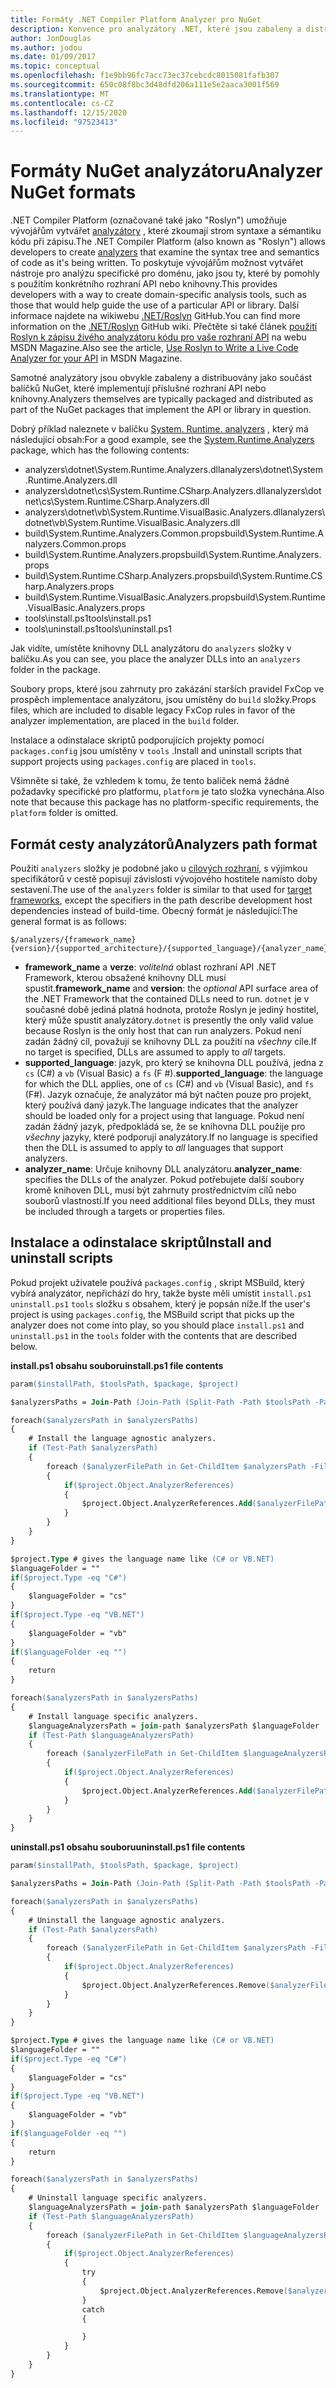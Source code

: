 ```yaml
---
title: Formáty .NET Compiler Platform Analyzer pro NuGet
description: Konvence pro analyzátory .NET, které jsou zabaleny a distribuovány pomocí balíčků NuGet, které implementují rozhraní API nebo knihovny.
author: JonDouglas
ms.author: jodou
ms.date: 01/09/2017
ms.topic: conceptual
ms.openlocfilehash: f1e9bb96fc7acc73ec37cebcdc8015081fafb307
ms.sourcegitcommit: 650c08f8bc3d48dfd206a111e5e2aaca3001f569
ms.translationtype: MT
ms.contentlocale: cs-CZ
ms.lasthandoff: 12/15/2020
ms.locfileid: "97523413"
---
```

# <a name="analyzer-nuget-formats"></a><span data-ttu-id="7d935-103">Formáty NuGet analyzátoru</span><span class="sxs-lookup"><span data-stu-id="7d935-103">Analyzer NuGet formats</span></span>

<span data-ttu-id="7d935-104">.NET Compiler Platform (označované také jako "Roslyn") umožňuje vývojářům vytvářet [analyzátory](https://github.com/dotnet/roslyn/blob/master/docs/wiki/How-To-Write-a-C%23-Analyzer-and-Code-Fix.md) , které zkoumají strom syntaxe a sémantiku kódu při zápisu.</span><span class="sxs-lookup"><span data-stu-id="7d935-104">The .NET Compiler Platform (also known as "Roslyn") allows developers to create [analyzers](https://github.com/dotnet/roslyn/blob/master/docs/wiki/How-To-Write-a-C%23-Analyzer-and-Code-Fix.md) that examine the syntax tree and semantics of code as it's being written.</span></span> <span data-ttu-id="7d935-105">To poskytuje vývojářům možnost vytvářet nástroje pro analýzu specifické pro doménu, jako jsou ty, které by pomohly s použitím konkrétního rozhraní API nebo knihovny.</span><span class="sxs-lookup"><span data-stu-id="7d935-105">This provides developers with a way to create domain-specific analysis tools, such as those that would help guide the use of a particular API or library.</span></span> <span data-ttu-id="7d935-106">Další informace najdete na wikiwebu [.NET/Roslyn](https://github.com/dotnet/roslyn/wiki) GitHub.</span><span class="sxs-lookup"><span data-stu-id="7d935-106">You can find more information on the [.NET/Roslyn](https://github.com/dotnet/roslyn/wiki) GitHub wiki.</span></span> <span data-ttu-id="7d935-107">Přečtěte si také článek [použití Roslyn k zápisu živého analyzátoru kódu pro vaše rozhraní API](/archive/msdn-magazine/2014/special-issue/csharp-and-visual-basic-use-roslyn-to-write-a-live-code-analyzer-for-your-api) na webu MSDN Magazine.</span><span class="sxs-lookup"><span data-stu-id="7d935-107">Also see the article, [Use Roslyn to Write a Live Code Analyzer for your API](/archive/msdn-magazine/2014/special-issue/csharp-and-visual-basic-use-roslyn-to-write-a-live-code-analyzer-for-your-api) in MSDN Magazine.</span></span>

<span data-ttu-id="7d935-108">Samotné analyzátory jsou obvykle zabaleny a distribuovány jako součást balíčků NuGet, které implementují příslušné rozhraní API nebo knihovny.</span><span class="sxs-lookup"><span data-stu-id="7d935-108">Analyzers themselves are typically packaged and distributed as part of the NuGet packages that implement the API or library in question.</span></span>

<span data-ttu-id="7d935-109">Dobrý příklad naleznete v balíčku [System. Runtime. analyzers](https://www.nuget.org/packages/System.Runtime.Analyzers) , který má následující obsah:</span><span class="sxs-lookup"><span data-stu-id="7d935-109">For a good example, see the [System.Runtime.Analyzers](https://www.nuget.org/packages/System.Runtime.Analyzers) package, which has the following contents:</span></span>

- <span data-ttu-id="7d935-110">analyzers\dotnet\System.Runtime.Analyzers.dll</span><span class="sxs-lookup"><span data-stu-id="7d935-110">analyzers\dotnet\System.Runtime.Analyzers.dll</span></span>
- <span data-ttu-id="7d935-111">analyzers\dotnet\cs\System.Runtime.CSharp.Analyzers.dll</span><span class="sxs-lookup"><span data-stu-id="7d935-111">analyzers\dotnet\cs\System.Runtime.CSharp.Analyzers.dll</span></span>
- <span data-ttu-id="7d935-112">analyzers\dotnet\vb\System.Runtime.VisualBasic.Analyzers.dll</span><span class="sxs-lookup"><span data-stu-id="7d935-112">analyzers\dotnet\vb\System.Runtime.VisualBasic.Analyzers.dll</span></span>
- <span data-ttu-id="7d935-113">build\System.Runtime.Analyzers.Common.props</span><span class="sxs-lookup"><span data-stu-id="7d935-113">build\System.Runtime.Analyzers.Common.props</span></span>
- <span data-ttu-id="7d935-114">build\System.Runtime.Analyzers.props</span><span class="sxs-lookup"><span data-stu-id="7d935-114">build\System.Runtime.Analyzers.props</span></span>
- <span data-ttu-id="7d935-115">build\System.Runtime.CSharp.Analyzers.props</span><span class="sxs-lookup"><span data-stu-id="7d935-115">build\System.Runtime.CSharp.Analyzers.props</span></span>
- <span data-ttu-id="7d935-116">build\System.Runtime.VisualBasic.Analyzers.props</span><span class="sxs-lookup"><span data-stu-id="7d935-116">build\System.Runtime.VisualBasic.Analyzers.props</span></span>
- <span data-ttu-id="7d935-117">tools\install.ps1</span><span class="sxs-lookup"><span data-stu-id="7d935-117">tools\install.ps1</span></span>
- <span data-ttu-id="7d935-118">tools\uninstall.ps1</span><span class="sxs-lookup"><span data-stu-id="7d935-118">tools\uninstall.ps1</span></span>

<span data-ttu-id="7d935-119">Jak vidíte, umístěte knihovny DLL analyzátoru do `analyzers` složky v balíčku.</span><span class="sxs-lookup"><span data-stu-id="7d935-119">As you can see, you place the analyzer DLLs into an `analyzers` folder in the package.</span></span>

<span data-ttu-id="7d935-120">Soubory props, které jsou zahrnuty pro zakázání starších pravidel FxCop ve prospěch implementace analyzátoru, jsou umístěny do `build` složky.</span><span class="sxs-lookup"><span data-stu-id="7d935-120">Props files, which are included to disable legacy FxCop rules in favor of the analyzer implementation, are placed in the `build` folder.</span></span>

<span data-ttu-id="7d935-121">Instalace a odinstalace skriptů podporujících projekty pomocí `packages.config` jsou umístěny v `tools` .</span><span class="sxs-lookup"><span data-stu-id="7d935-121">Install and uninstall scripts that support projects using `packages.config` are placed in `tools`.</span></span>

<span data-ttu-id="7d935-122">Všimněte si také, že vzhledem k tomu, že tento balíček nemá žádné požadavky specifické pro platformu, `platform` je tato složka vynechána.</span><span class="sxs-lookup"><span data-stu-id="7d935-122">Also note that because this package has no platform-specific requirements, the `platform` folder is omitted.</span></span>


## <a name="analyzers-path-format"></a><span data-ttu-id="7d935-123">Formát cesty analyzátorů</span><span class="sxs-lookup"><span data-stu-id="7d935-123">Analyzers path format</span></span>

<span data-ttu-id="7d935-124">Použití `analyzers` složky je podobné jako u [cílových rozhraní](../create-packages/supporting-multiple-target-frameworks.md), s výjimkou specifikátorů v cestě popisují závislosti vývojového hostitele namísto doby sestavení.</span><span class="sxs-lookup"><span data-stu-id="7d935-124">The use of the `analyzers` folder is similar to that used for [target frameworks](../create-packages/supporting-multiple-target-frameworks.md), except the specifiers in the path describe development host dependencies instead of build-time.</span></span> <span data-ttu-id="7d935-125">Obecný formát je následující:</span><span class="sxs-lookup"><span data-stu-id="7d935-125">The general format is as follows:</span></span>

    $/analyzers/{framework_name}{version}/{supported_architecture}/{supported_language}/{analyzer_name}.dll

- <span data-ttu-id="7d935-126">**framework_name** a **verze**: *volitelná* oblast rozhraní API .NET Framework, kterou obsažené knihovny DLL musí spustit.</span><span class="sxs-lookup"><span data-stu-id="7d935-126">**framework_name** and **version**: the *optional* API surface area of the .NET Framework that the contained DLLs need to run.</span></span> <span data-ttu-id="7d935-127">`dotnet` je v současné době jediná platná hodnota, protože Roslyn je jediný hostitel, který může spustit analyzátory.</span><span class="sxs-lookup"><span data-stu-id="7d935-127">`dotnet` is presently the only valid value because Roslyn is the only host that can run analyzers.</span></span> <span data-ttu-id="7d935-128">Pokud není zadán žádný cíl, považují se knihovny DLL za použití na *všechny* cíle.</span><span class="sxs-lookup"><span data-stu-id="7d935-128">If no target is specified, DLLs are assumed to apply to *all* targets.</span></span>
- <span data-ttu-id="7d935-129">**supported_language**: jazyk, pro který se knihovna DLL používá, jedna z `cs` (C#) a `vb` (Visual Basic) a `fs` (F #).</span><span class="sxs-lookup"><span data-stu-id="7d935-129">**supported_language**: the language for which the DLL applies, one of `cs` (C#) and `vb` (Visual Basic), and `fs` (F#).</span></span> <span data-ttu-id="7d935-130">Jazyk označuje, že analyzátor má být načten pouze pro projekt, který používá daný jazyk.</span><span class="sxs-lookup"><span data-stu-id="7d935-130">The language indicates that the analyzer should be loaded only for a project using that language.</span></span> <span data-ttu-id="7d935-131">Pokud není zadán žádný jazyk, předpokládá se, že se knihovna DLL použije pro *všechny* jazyky, které podporují analyzátory.</span><span class="sxs-lookup"><span data-stu-id="7d935-131">If no language is specified then the DLL is assumed to apply to *all* languages that support analyzers.</span></span>
- <span data-ttu-id="7d935-132">**analyzer_name**: Určuje knihovny DLL analyzátoru.</span><span class="sxs-lookup"><span data-stu-id="7d935-132">**analyzer_name**: specifies the DLLs of the analyzer.</span></span> <span data-ttu-id="7d935-133">Pokud potřebujete další soubory kromě knihoven DLL, musí být zahrnuty prostřednictvím cílů nebo souborů vlastností.</span><span class="sxs-lookup"><span data-stu-id="7d935-133">If you need additional files beyond DLLs, they must be included through a targets or properties files.</span></span>


## <a name="install-and-uninstall-scripts"></a><span data-ttu-id="7d935-134">Instalace a odinstalace skriptů</span><span class="sxs-lookup"><span data-stu-id="7d935-134">Install and uninstall scripts</span></span>

<span data-ttu-id="7d935-135">Pokud projekt uživatele používá `packages.config` , skript MSBuild, který vybírá analyzátor, nepřichází do hry, takže byste měli umístit `install.ps1` `uninstall.ps1` `tools` složku s obsahem, který je popsán níže.</span><span class="sxs-lookup"><span data-stu-id="7d935-135">If the user's project is using `packages.config`, the MSBuild script that picks up the analyzer does not come into play, so you should place `install.ps1` and `uninstall.ps1` in the `tools` folder with the contents that are described below.</span></span>

<span data-ttu-id="7d935-136">**install.ps1 obsahu souboru**</span><span class="sxs-lookup"><span data-stu-id="7d935-136">**install.ps1 file contents**</span></span>

```ps
param($installPath, $toolsPath, $package, $project)

$analyzersPaths = Join-Path (Join-Path (Split-Path -Path $toolsPath -Parent) "analyzers" ) * -Resolve

foreach($analyzersPath in $analyzersPaths)
{
    # Install the language agnostic analyzers.
    if (Test-Path $analyzersPath)
    {
        foreach ($analyzerFilePath in Get-ChildItem $analyzersPath -Filter *.dll)
        {
            if($project.Object.AnalyzerReferences)
            {
                $project.Object.AnalyzerReferences.Add($analyzerFilePath.FullName)
            }
        }
    }
}

$project.Type # gives the language name like (C# or VB.NET)
$languageFolder = ""
if($project.Type -eq "C#")
{
    $languageFolder = "cs"
}
if($project.Type -eq "VB.NET")
{
    $languageFolder = "vb"
}
if($languageFolder -eq "")
{
    return
}

foreach($analyzersPath in $analyzersPaths)
{
    # Install language specific analyzers.
    $languageAnalyzersPath = join-path $analyzersPath $languageFolder
    if (Test-Path $languageAnalyzersPath)
    {
        foreach ($analyzerFilePath in Get-ChildItem $languageAnalyzersPath -Filter *.dll)
        {
            if($project.Object.AnalyzerReferences)
            {
                $project.Object.AnalyzerReferences.Add($analyzerFilePath.FullName)
            }
        }
    }
}
```


<span data-ttu-id="7d935-137">**uninstall.ps1 obsahu souboru**</span><span class="sxs-lookup"><span data-stu-id="7d935-137">**uninstall.ps1 file contents**</span></span>

```ps
param($installPath, $toolsPath, $package, $project)

$analyzersPaths = Join-Path (Join-Path (Split-Path -Path $toolsPath -Parent) "analyzers" ) * -Resolve

foreach($analyzersPath in $analyzersPaths)
{
    # Uninstall the language agnostic analyzers.
    if (Test-Path $analyzersPath)
    {
        foreach ($analyzerFilePath in Get-ChildItem $analyzersPath -Filter *.dll)
        {
            if($project.Object.AnalyzerReferences)
            {
                $project.Object.AnalyzerReferences.Remove($analyzerFilePath.FullName)
            }
        }
    }
}

$project.Type # gives the language name like (C# or VB.NET)
$languageFolder = ""
if($project.Type -eq "C#")
{
    $languageFolder = "cs"
}
if($project.Type -eq "VB.NET")
{
    $languageFolder = "vb"
}
if($languageFolder -eq "")
{
    return
}

foreach($analyzersPath in $analyzersPaths)
{
    # Uninstall language specific analyzers.
    $languageAnalyzersPath = join-path $analyzersPath $languageFolder
    if (Test-Path $languageAnalyzersPath)
    {
        foreach ($analyzerFilePath in Get-ChildItem $languageAnalyzersPath -Filter *.dll)
        {
            if($project.Object.AnalyzerReferences)
            {
                try
                {
                    $project.Object.AnalyzerReferences.Remove($analyzerFilePath.FullName)
                }
                catch
                {

                }
            }
        }
    }
}
```

